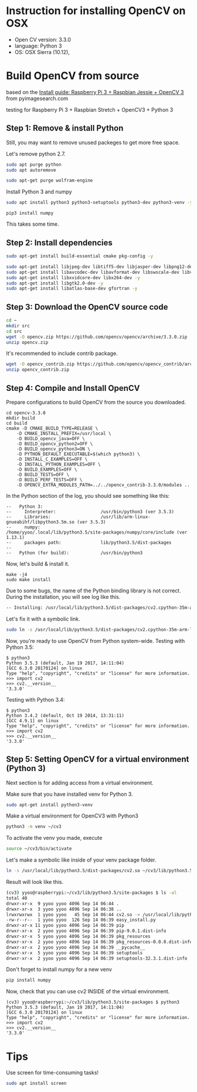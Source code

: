 # Instruction for installing OpenCV on OSX

* Open CV version: 3.3.0
* language: Python 3
* OS: OSX Sierra (10.12), 




# Build OpenCV from source
 
based on the 
[Install guide: Raspberry Pi 3 + Raspbian Jessie + OpenCV 3](http://www.pyimagesearch.com/2016/04/18/install-guide-raspberry-pi-3-raspbian-jessie-opencv-3/) from pyimagesearch.com

testing for Raspberry Pi 3 + Raspbian Stretch + OpenCV3 + Python 3


## Step 1: Remove & install Python


Still, you may want to remove unused packeges to get more free space.

Let's remove python 2.7.
```bash
sudo apt purge python
sudo apt autoremove
```

```bash
sudo apt-get purge wolfram-engine
```

Install Python 3 and numpy
```bash
sudo apt install python3 python3-setuptools python3-dev python3-venv -y
```
```
pip3 install numpy
```
This takes some time.


## Step 2: Install dependencies
```bash
sudo apt-get install build-essential cmake pkg-config -y

sudo apt-get install libjpeg-dev libtiff5-dev libjasper-dev libpng12-dev -y
sudo apt-get install libavcodec-dev libavformat-dev libswscale-dev libv4l-dev -y
sudo apt-get install libxvidcore-dev libx264-dev -y
sudo apt-get install libgtk2.0-dev -y
sudo apt-get install libatlas-base-dev gfortran -y
```

## Step 3: Download the OpenCV source code
```bash
cd ~
mkdir src
cd src
wget -O opencv.zip https://github.com/opencv/opencv/archive/3.3.0.zip
unzip opencv.zip
```

It's recommended to include contrib package.
```bash
wget -O opencv_contrib.zip https://github.com/opencv/opencv_contrib/archive/3.3.0.zip
unzip opencv_contrib.zip
```


## Step 4: Compile and Install OpenCV




Prepare configurations to build OpenCV from the source you downloaded.
```
cd opencv-3.3.0
mkdir build
cd build
cmake -D CMAKE_BUILD_TYPE=RELEASE \
    -D CMAKE_INSTALL_PREFIX=/usr/local \
    -D BUILD_opencv_java=OFF \
    -D BUILD_opencv_python2=OFF \
    -D BUILD_opencv_python3=ON \
    -D PYTHON_DEFAULT_EXECUTABLE=$(which python3) \
    -D INSTALL_C_EXAMPLES=OFF \
    -D INSTALL_PYTHON_EXAMPLES=OFF \
    -D BUILD_EXAMPLES=OFF \
    -D BUILD_TESTS=OFF \
    -D BUILD_PERF_TESTS=OFF \
    -D OPENCV_EXTRA_MODULES_PATH=../../opencv_contrib-3.3.0/modules ..
```

In the Python section of the log, you should see something like this: 
```
--   Python 3:
--     Interpreter:                 /usr/bin/python3 (ver 3.5.3)
--     Libraries:                   /usr/lib/arm-linux-gnueabihf/libpython3.5m.so (ver 3.5.3)
--     numpy:                       /home/yyoo/.local/lib/python3.5/site-packages/numpy/core/include (ver 1.13.1)
--     packages path:               lib/python3.5/dist-packages
-- 
--   Python (for build):            /usr/bin/python3
```


Now, let's build & install it.
```
make -j4
sudo make install
```

Due to some bugs, the name of the Python binding library is not correct.
During the installation, you will see log like this.
```bash
-- Installing: /usr/local/lib/python3.5/dist-packages/cv2.cpython-35m-arm-linux-gnueabihf.so
```

Let's fix it with a symbolic link.
```bash
sudo ln -s /usr/local/lib/python3.5/dist-packages/cv2.cpython-35m-arm-linux-gnueabihf.so /usr/local/lib/python3.5/dist-packages/cv2.so
```

Now, you're ready to use OpenCV from Python system-wide. 
Testing with Python 3.5: 
```
$ python3
Python 3.5.3 (default, Jan 19 2017, 14:11:04) 
[GCC 6.3.0 20170124] on linux
Type "help", "copyright", "credits" or "license" for more information.
>>> import cv2
>>> cv2.__version__
'3.3.0'
```

Testing with Python 3.4: 
```
$ python3
Python 3.4.2 (default, Oct 19 2014, 13:31:11) 
[GCC 4.9.1] on linux
Type "help", "copyright", "credits" or "license" for more information.
>>> import cv2
>>> cv2.__version__
'3.3.0'
```




## Step 5: Setting OpenCV for a virtual environment (Python 3)

Next section is for adding access from a virtual environment.

Make sure that you have installed venv for Python 3.
```bash
sudo apt-get install python3-venv
```

Make a virtual environment for OpenCV3 with Python3
```bash
python3 -m venv ~/cv3
``` 

To activate the venv you made, execute
```bash
source ~/cv3/bin/activate
``` 


Let's make a symbolic like inside of your venv package folder. 
```bash
ln -s /usr/local/lib/python3.5/dist-packages/cv2.so ~/cv3/lib/python3.5/site-packages/cv2.so
```

Result will look like this.
```bash
(cv3) yyoo@raspberrypi:~/cv3/lib/python3.5/site-packages $ ls -al
total 40
drwxr-xr-x  9 yyoo yyoo 4096 Sep 14 06:44 .
drwxr-xr-x  3 yyoo yyoo 4096 Sep 14 06:38 ..
lrwxrwxrwx  1 yyoo yyoo   45 Sep 14 06:44 cv2.so -> /usr/local/lib/python3.5/dist-packages/cv2.so
-rw-r--r--  1 yyoo yyoo  126 Sep 14 06:39 easy_install.py
drwxr-xr-x 11 yyoo yyoo 4096 Sep 14 06:39 pip
drwxr-xr-x  2 yyoo yyoo 4096 Sep 14 06:39 pip-9.0.1.dist-info
drwxr-xr-x  5 yyoo yyoo 4096 Sep 14 06:39 pkg_resources
drwxr-xr-x  2 yyoo yyoo 4096 Sep 14 06:39 pkg_resources-0.0.0.dist-info
drwxr-xr-x  2 yyoo yyoo 4096 Sep 14 06:39 __pycache__
drwxr-xr-x  5 yyoo yyoo 4096 Sep 14 06:39 setuptools
drwxr-xr-x  2 yyoo yyoo 4096 Sep 14 06:39 setuptools-32.3.1.dist-info
```

Don't forget to install numpy for a new venv
```bash
pip install numpy
```


Now, check that you can use cv2 INSIDE of the virtual environment.

```
(cv3) yyoo@raspberrypi:~/cv3/lib/python3.5/site-packages $ python3
Python 3.5.3 (default, Jan 19 2017, 14:11:04) 
[GCC 6.3.0 20170124] on linux
Type "help", "copyright", "credits" or "license" for more information.
>>> import cv2
>>> cv2.__version__
'3.3.0'
```



# Tips

Use screen for time-consuming tasks!

```bash
sudo apt install screen
```

